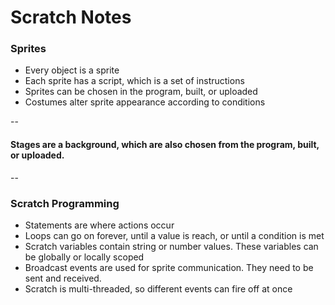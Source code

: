 # Scratch Notes

### Sprites

- Every object is a sprite
- Each sprite has a script, which is a set of instructions
- Sprites can be chosen in the program, built, or uploaded
- Costumes alter sprite appearance according to conditions

--

#### Stages are a background, which are also chosen from the program, built, or uploaded.


--

### Scratch Programming

- Statements are where actions occur
- Loops can go on forever, until a value is reach, or until a condition is met
- Scratch variables contain string or number values. These variables can be globally or locally scoped
- Broadcast events are used for sprite communication. They need to be sent and received.
- Scratch is multi-threaded, so different events can fire off at once
